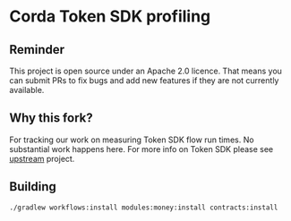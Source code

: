 # Corda Token SDK profiling

## Reminder

This project is open source under an Apache 2.0 licence. That means you
can submit PRs to fix bugs and add new features if they are not currently
available.

## Why this fork?

For tracking our work on measuring Token SDK flow run times.
No substantial work happens here.
For more info on Token SDK please see [upstream](https://github.com/corda/token-sdk) project.

## Building

```
./gradlew workflows:install modules:money:install contracts:install
```
